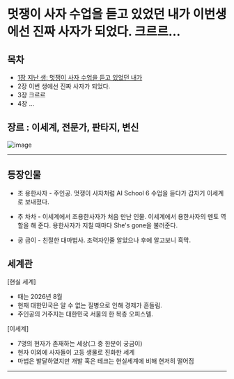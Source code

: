 # 멋쟁이 사자 수업을 듣고 있었던 내가 이번생에선 진짜 사자가 되었다. 크르르...

## 목차

- [1장 지난 생: 멋쟁이 사자 수업을 듣고 있었던 내가](https://github.com/jihongleejihong/collabo_novel/blob/1%EC%9E%A5/1%EC%9E%A5.md)
- 2장 이번 생에선 진짜 사자가 되었다.
- 3장 크르르
- 4장 ...


## 장르 : 이세계, 전문가, 판타지, 변신

![image](https://user-images.githubusercontent.com/107037722/184081003-2460629c-5589-422a-9d14-8e970e16e247.png)

---

## 등장인물

- 조 용한사자 - 주인공. 멋쟁이 사자처럼 AI School 6 수업을 듣다가 갑자기 이세계로 보내졌다.

- 추 차차 - 이세계에서 조용한사자가 처음 만난 인물. 이세계에서 용한사자의 멘토 역할을 해 준다. 용한사자가 지칠 때마다 She's gone을 불러준다.

- 궁 금이 - 친절한 대마법사. 조력자인줄 알았으나 후에 알고보니 흑막.


## 세계관

[현실 세계]

- 때는 2026년 8월
- 현재 대한민국은 알 수 없는 질병으로 인해 경제가 흔들림.
- 주인공의 거주지는 대한민국 서울의 한 복층 오피스텔.

[이세계]
- 7명의 현자가 존재하는 세상(그 중 한분이 궁금이)
- 현자 이외에 사자들이 고등 생물로 진화한 세계
- 마법은 발달하였지만 개발 혹은 테크는 현실세계에 비해 현저히 떨어짐

---

